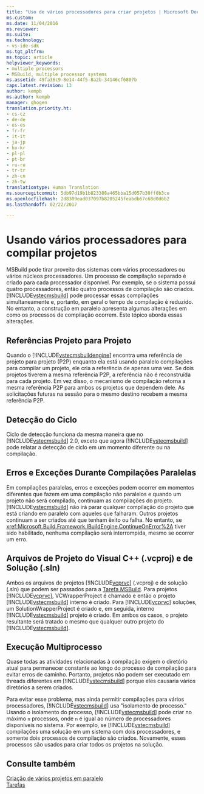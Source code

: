 ```yaml
---
title: "Uso de vários processadores para criar projetos | Microsoft Docs"
ms.custom: 
ms.date: 11/04/2016
ms.reviewer: 
ms.suite: 
ms.technology:
- vs-ide-sdk
ms.tgt_pltfrm: 
ms.topic: article
helpviewer_keywords:
- multiple processors
- MSBuild, multiple processor systems
ms.assetid: 49fa36c9-8e14-44f5-8a2b-34146cf6807b
caps.latest.revision: 13
author: kempb
ms.author: kempb
manager: ghogen
translation.priority.ht:
- cs-cz
- de-de
- es-es
- fr-fr
- it-it
- ja-jp
- ko-kr
- pl-pl
- pt-br
- ru-ru
- tr-tr
- zh-cn
- zh-tw
translationtype: Human Translation
ms.sourcegitcommit: 5db97d19b1b823388a465bba15d057b30ff0b3ce
ms.openlocfilehash: 2d8309ead037097b8205245feabdb67c68d0d6b2
ms.lasthandoff: 02/22/2017

---
```

# <a name="using-multiple-processors-to-build-projects"></a>Usando vários processadores para compilar projetos
MSBuild pode tirar proveito dos sistemas com vários processadores ou vários núcleos processadores. Um processo de compilação separado é criado para cada processador disponível. Por exemplo, se o sistema possui quatro processadores, então quatro processos de compilação são criados. [!INCLUDE[vstecmsbuild](../extensibility/internals/includes/vstecmsbuild_md.md)] pode processar essas compilações simultaneamente e, portanto, em geral o tempo de compilação é reduzido. No entanto, a construção em paralelo apresenta algumas alterações em como os processos de compilação ocorrem. Este tópico aborda essas alterações.  
  
## <a name="project-to-project-references"></a>Referências Projeto para Projeto  
 Quando o [!INCLUDE[vstecmsbuildengine](../msbuild/includes/vstecmsbuildengine_md.md)] encontra uma referência de projeto para projeto (P2P) enquanto ela está usando paralelo compilações para compilar um projeto, ele cria a referência de apenas uma vez. Se dois projetos tiverem a mesma referência P2P, a referência não é reconstruída para cada projeto. Em vez disso, o mecanismo de compilação retorna a mesma referência P2P para ambos os projetos que dependem dele. As solicitações futuras na sessão para o mesmo destino recebem a mesma referência P2P.  
  
## <a name="cycle-detection"></a>Detecção do Ciclo  
 Ciclo de detecção funciona da mesma maneira que no [!INCLUDE[vstecmsbuild](../extensibility/internals/includes/vstecmsbuild_md.md)] 2.0, exceto que agora [!INCLUDE[vstecmsbuild](../extensibility/internals/includes/vstecmsbuild_md.md)] pode relatar a detecção de ciclo em um momento diferente ou na compilação.  
  
## <a name="errors-and-exceptions-during-parallel-builds"></a>Erros e Exceções Durante Compilações Paralelas  
 Em compilações paralelas, erros e exceções podem ocorrer em momentos diferentes que fazem em uma compilação não paralelos e quando um projeto não será compilado, continuam as compilações do projeto. [!INCLUDE[vstecmsbuild](../extensibility/internals/includes/vstecmsbuild_md.md)] não irá parar qualquer compilação do projeto que está criando em paralelo com aqueles que falharam. Outros projetos continuam a ser criados até que tenham êxito ou falha. No entanto, se <xref:Microsoft.Build.Framework.IBuildEngine.ContinueOnError%2A> tiver sido habilitado, nenhuma compilação será interrompida, mesmo se ocorrer um erro.  
  
## <a name="visual-c-project-vcproj-and-solution-sln-files"></a>Arquivos de Projeto do Visual C++ (.vcproj) e de Solução (.sln)  
 Ambos os arquivos de projetos [!INCLUDE[vcprvc](../code-quality/includes/vcprvc_md.md)] (.vcproj) e de solução (.sln) que podem ser passados para a [Tarefa MSBuild](../msbuild/msbuild-task.md). Para projetos [!INCLUDE[vcprvc](../code-quality/includes/vcprvc_md.md)], VCWrapperProject é chamado e então o projeto [!INCLUDE[vstecmsbuild](../extensibility/internals/includes/vstecmsbuild_md.md)] interno é criado. Para [!INCLUDE[vcprvc](../code-quality/includes/vcprvc_md.md)] soluções, um SolutionWrapperProject é criado e, em seguida, interno [!INCLUDE[vstecmsbuild](../extensibility/internals/includes/vstecmsbuild_md.md)] projeto é criado. Em ambos os casos, o projeto resultante será tratado o mesmo que qualquer outro projeto do [!INCLUDE[vstecmsbuild](../extensibility/internals/includes/vstecmsbuild_md.md)].  
  
## <a name="multi-process-execution"></a>Execução Multiprocesso  
 Quase todas as atividades relacionadas à compilação exigem o diretório atual para permanecer constante ao longo do processo de compilação para evitar erros de caminho. Portanto, projetos não podem ser executado em threads diferentes em [!INCLUDE[vstecmsbuild](../extensibility/internals/includes/vstecmsbuild_md.md)] porque eles causaria vários diretórios a serem criados.  
  
 Para evitar esse problema, mas ainda permitir compilações para vários processadores, [!INCLUDE[vstecmsbuild](../extensibility/internals/includes/vstecmsbuild_md.md)] usa "isolamento de processo." Usando o isolamento do processo, [!INCLUDE[vstecmsbuild](../extensibility/internals/includes/vstecmsbuild_md.md)] pode criar no máximo `n` processos, onde `n` é igual ao número de processadores disponíveis no sistema. Por exemplo, se [!INCLUDE[vstecmsbuild](../extensibility/internals/includes/vstecmsbuild_md.md)] compilações uma solução em um sistema com dois processadores, e somente dois processos de compilação são criados. Novamente, esses processos são usados para criar todos os projetos na solução.  
  
## <a name="see-also"></a>Consulte também  
 [Criação de vários projetos em paralelo](../msbuild/building-multiple-projects-in-parallel-with-msbuild.md)   
 [Tarefas](../msbuild/msbuild-tasks.md)
